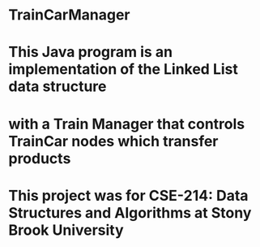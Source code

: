 # TrainCarManager
# This Java program is an implementation of the Linked List data structure 
# with a Train Manager that controls TrainCar nodes which transfer products

# This project was for CSE-214: Data Structures and Algorithms at Stony Brook University
